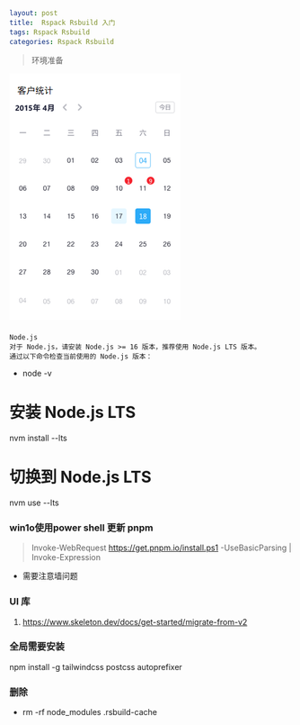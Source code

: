 ```yaml
layout: post
title:  Rspack Rsbuild 入门
tags: Rspack Rsbuild
categories: Rspack Rsbuild
```

> 环境准备



![Alt text](2345%E6%88%AA%E5%9B%BE20240510103941.png)
####   
```
Node.js
对于 Node.js，请安装 Node.js >= 16 版本，推荐使用 Node.js LTS 版本。
通过以下命令检查当前使用的 Node.js 版本：

```
- node -v
# 安装 Node.js LTS
nvm install --lts
# 切换到 Node.js LTS
nvm use --lts


###  win1o使用power shell 更新 pnpm 
> Invoke-WebRequest https://get.pnpm.io/install.ps1 -UseBasicParsing | Invoke-Expression

- 需要注意墙问题

### UI 库
1. https://www.skeleton.dev/docs/get-started/migrate-from-v2

### 全局需要安装
npm install -g tailwindcss postcss autoprefixer

### 删除
- rm -rf node_modules .rsbuild-cache